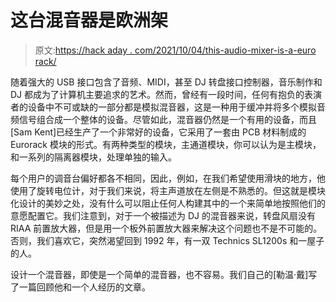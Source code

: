 # 这台混音器是欧洲架

> 原文:[https://hack aday . com/2021/10/04/this-audio-mixer-is-a-euro rack/](https://hackaday.com/2021/10/04/this-audio-mixer-is-a-eurorack/)

随着强大的 USB 接口包含了音频、MIDI，甚至 DJ 转盘接口控制器，音乐制作和 DJ 都成为了计算机主要追求的艺术。然而，曾经有一段时间，任何有抱负的表演者的设备中不可或缺的一部分都是模拟混音器，这是一种用于缓冲并将多个模拟音频信号组合成一个整体的设备。尽管如此，混音器仍然是一个有用的设备，而且[Sam Kent]已经生产了一个非常好的设备，它采用了一套由 PCB 材料制成的 Eurorack 模块的形式。有两种类型的模块，主通道模块，你可以认为是主模块，和一系列的隔离器模块，处理单独的输入。

每个用户的调音台偏好都各不相同，因此，例如，在我们希望使用滑块的地方，他使用了旋转电位计，对于我们来说，将主声道放在左侧是不熟悉的。但这就是模块化设计的美妙之处，没有什么可以阻止任何人构建其中的一个来简单地按照他们的意愿配置它。我们注意到，对于一个被描述为 DJ 的混音器来说，转盘风扇没有 RIAA 前置放大器，但是用一个板外前置放大器来解决这个问题也不是不可能的。否则，我们喜欢它，突然渴望回到 1992 年，有一双 Technics SL1200s 和一屋子的人。

设计一个混音器，即使是一个简单的混音器，也不容易。我们自己的[勒温·戴]写了一篇回顾他和一个人经历的文章。